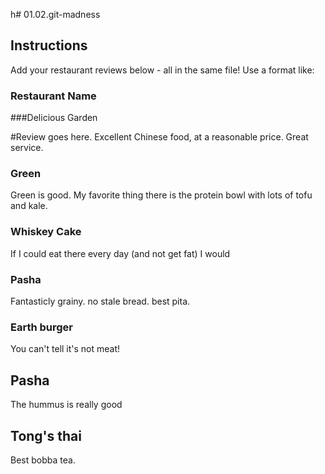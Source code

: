 h# 01.02.git-madness

## Instructions

Add your restaurant reviews below - all in the same file! Use a format like:


### Restaurant Name
###Delicious Garden

#Review goes here.
Excellent Chinese food, at a reasonable price. Great service.

### Green

Green is good. My favorite thing there is the protein bowl with lots of tofu and kale.


### Whiskey Cake

If I could eat there every day (and not get fat) I would

### Pasha
Fantasticly grainy. no stale bread. best pita.


### Earth burger

You can't tell it's not meat!

## Pasha

The hummus is really good

## Tong's thai

Best bobba tea.
